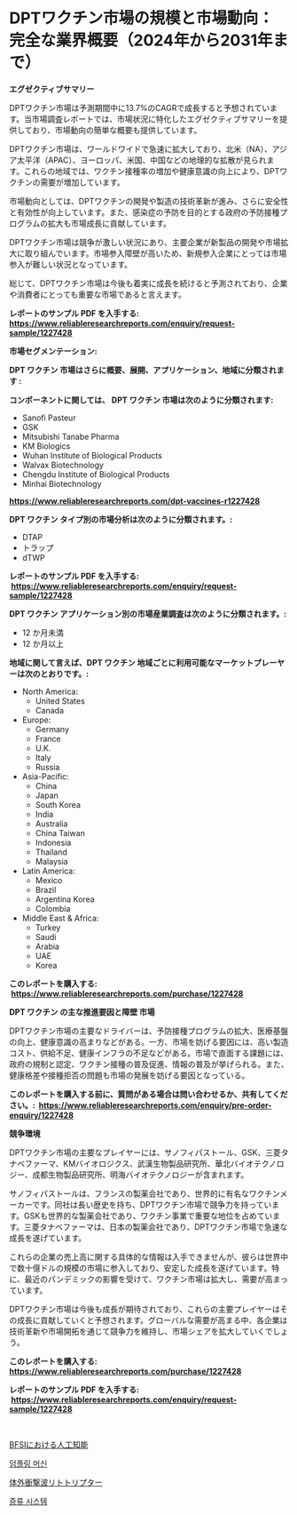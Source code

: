 <p><h1>DPTワクチン市場の規模と市場動向：完全な業界概要（2024年から2031年まで）</h1></p><p><strong>エグゼクティブサマリー</strong></p>
<p><p>DPTワクチン市場は予測期間中に13.7%のCAGRで成長すると予想されています。当市場調査レポートでは、市場状況に特化したエグゼクティブサマリーを提供しており、市場動向の簡単な概要も提供しています。</p><p>DPTワクチン市場は、ワールドワイドで急速に拡大しており、北米（NA）、アジア太平洋（APAC）、ヨーロッパ、米国、中国などの地理的な拡散が見られます。これらの地域では、ワクチン接種率の増加や健康意識の向上により、DPTワクチンの需要が増加しています。</p><p>市場動向としては、DPTワクチンの開発や製造の技術革新が進み、さらに安全性と有効性が向上しています。また、感染症の予防を目的とする政府の予防接種プログラムの拡大も市場成長に貢献しています。</p><p>DPTワクチン市場は競争が激しい状況にあり、主要企業が新製品の開発や市場拡大に取り組んでいます。市場参入障壁が高いため、新規参入企業にとっては市場参入が難しい状況となっています。</p><p>総じて、DPTワクチン市場は今後も着実に成長を続けると予測されており、企業や消費者にとっても重要な市場であると言えます。</p></p>
<p><strong>レポートのサンプル PDF を入手する: <a href="https://www.reliableresearchreports.com/enquiry/request-sample/1227428">https://www.reliableresearchreports.com/enquiry/request-sample/1227428</a></strong></p>
<p><strong>市場セグメンテーション:</strong></p>
<p><strong> DPT ワクチン 市場はさらに概要、展開、アプリケーション、地域に分類されます :</strong></p>
<p><strong>コンポーネントに関しては、 DPT ワクチン 市場は次のように分類されます: &nbsp;</strong></p>
<p><ul><li>Sanofi Pasteur</li><li>GSK</li><li>Mitsubishi Tanabe Pharma</li><li>KM Biologics</li><li>Wuhan Institute of Biological Products</li><li>Walvax Biotechnology</li><li>Chengdu Institute of Biological Products</li><li>Minhai Biotechnology</li></ul></p>
<p><strong><a href="https://www.reliableresearchreports.com/dpt-vaccines-r1227428">https://www.reliableresearchreports.com/dpt-vaccines-r1227428</a></strong></p>
<p><strong> DPT ワクチン タイプ別の市場分析は次のように分類されます。:</strong></p>
<p><ul><li>DTAP</li><li>トラップ</li><li>dTWP</li></ul></p>
<p><strong>レポートのサンプル PDF を入手する: &nbsp;<a href="https://www.reliableresearchreports.com/enquiry/request-sample/1227428">https://www.reliableresearchreports.com/enquiry/request-sample/1227428</a></strong></p>
<p><strong> DPT ワクチン アプリケーション別の市場産業調査は次のように分類されます。:</strong></p>
<p><ul><li>12 か月未満</li><li>12 か月以上</li></ul></p>
<p><strong>地域に関して言えば、DPT ワクチン 地域ごとに利用可能なマーケットプレーヤーは次のとおりです。:</strong></p>
<p><ul>
    <li>
        North America:
        <ul>
            <li>United States</li>
            <li>Canada</li>
        </ul>
    </li>
    <li>
        Europe:
        <ul>
            <li>Germany</li>
            <li>France</li>
            <li>U.K.</li>
            <li>Italy</li>
            <li>Russia</li>
        </ul>
    </li>
    <li>
        Asia-Pacific:
        <ul>
            <li>China</li>
            <li>Japan</li>
            <li>South Korea</li>
            <li>India</li>
            <li>Australia</li>
            <li>China Taiwan</li>
            <li>Indonesia</li>
            <li>Thailand</li>
            <li>Malaysia</li>
        </ul>
    </li>
    <li>
        Latin America:
        <ul>
            <li>Mexico</li>
            <li>Brazil</li>
            <li>Argentina Korea</li>
            <li>Colombia</li>
        </ul>
    </li>
    <li>
        Middle East & Africa:
        <ul>
            <li>Turkey</li>
            <li>Saudi</li>
            <li>Arabia</li>
            <li>UAE</li>
            <li>Korea</li>
        </ul>
    </li>
    </ul></p>
<p><strong>このレポートを購入する: &nbsp;<a href="https://www.reliableresearchreports.com/purchase/1227428">https://www.reliableresearchreports.com/purchase/1227428</a></strong></p>
<p><strong>DPT ワクチン の主な推進要因と障壁 市場</strong></p>
<p><p>DPTワクチン市場の主要なドライバーは、予防接種プログラムの拡大、医療基盤の向上、健康意識の高まりなどがある。一方、市場を妨げる要因には、高い製造コスト、供給不足、健康インフラの不足などがある。市場で直面する課題には、政府の規制と認定、ワクチン接種の普及促進、情報の普及が挙げられる。また、健康格差や接種拒否の問題も市場の発展を妨げる要因となっている。</p></p>
<p><strong>このレポートを購入する前に、質問がある場合は問い合わせるか、共有してください。:&nbsp; <a href="https://www.reliableresearchreports.com/enquiry/pre-order-enquiry/1227428">https://www.reliableresearchreports.com/enquiry/pre-order-enquiry/1227428</a></strong></p>
<p><strong>競争環境</strong></p>
<p><p>DPTワクチン市場の主要なプレイヤーには、サノフィパストール、GSK、三菱タナベファーマ、KMバイオロジクス、武漢生物製品研究所、華北バイオテクノロジー、成都生物製品研究所、明海バイオテクノロジーが含まれます。</p><p>サノフィパストールは、フランスの製薬会社であり、世界的に有名なワクチンメーカーです。同社は長い歴史を持ち、DPTワクチン市場で競争力を持っています。GSKも世界的な製薬会社であり、ワクチン事業で重要な地位を占めています。三菱タナベファーマは、日本の製薬会社であり、DPTワクチン市場で急速な成長を遂げています。</p><p>これらの企業の売上高に関する具体的な情報は入手できませんが、彼らは世界中で数十億ドルの規模の市場に参入しており、安定した成長を遂げています。特に、最近のパンデミックの影響を受けて、ワクチン市場は拡大し、需要が高まっています。</p><p>DPTワクチン市場は今後も成長が期待されており、これらの主要プレイヤーはその成長に貢献していくと予想されます。グローバルな需要が高まる中、各企業は技術革新や市場開拓を通じて競争力を維持し、市場シェアを拡大していくでしょう。</p></p>
<p><strong>このレポートを購入する: &nbsp; <a href="https://www.reliableresearchreports.com/purchase/1227428">https://www.reliableresearchreports.com/purchase/1227428</a></strong></p>
<p><strong>レポートのサンプル PDF を入手する: &nbsp;<a href="https://www.reliableresearchreports.com/enquiry/request-sample/1227428">https://www.reliableresearchreports.com/enquiry/request-sample/1227428</a></strong><strong></strong></p>
<p>&nbsp;</p>
<p><p><a href="https://medium.com/@amehdzmay/ai-%E4%BA%BA%E5%B7%A5%E7%9F%A5%E8%83%BD-%E3%81%AFbfsi%E5%B8%82%E5%A0%B4%E3%81%AB%E3%81%8A%E3%81%84%E3%81%A6%E5%B8%82%E5%A0%B4%E3%82%B7%E3%82%A7%E3%82%A2-%E3%82%B5%E3%82%A4%E3%82%BA-2031%E5%B9%B4%E3%81%BE%E3%81%A7%E3%81%AE%E4%BA%88%E6%B8%AC%E3%81%AB%E7%84%A6%E7%82%B9%E3%82%92%E5%BD%93%E3%81%A6%E3%81%A6%E3%81%84%E3%81%BE%E3%81%99-45f1afae26c5">BFSIにおける人工知能</a></p><p><a href="https://medium.com/@eugenekim6262/%EB%A7%8C%EB%91%90-%EA%B8%B0%EA%B3%84-%EC%8B%9C%EC%9E%A5%EC%9D%80-%EC%8B%9C%EC%9E%A5-%EC%A0%90%EC%9C%A0%EC%9C%A8-%EA%B7%9C%EB%AA%A8-%EB%B0%8F-2031%EB%85%84%EA%B9%8C%EC%A7%80-%EC%98%88%EC%83%81%EB%90%9C-%EC%98%88%EC%B8%A1%EC%9D%84-%EC%A4%91%EC%A0%90%EC%9C%BC%EB%A1%9C%ED%95%A9%EB%8B%88%EB%8B%A4-d7f5cbfab66a">덤플링 머신</a></p><p><a href="https://medium.com/@munroco657/%E9%9D%9E%E4%BE%B5%E8%A5%B2%E6%80%A7%E8%A1%9D%E6%92%83%E6%B3%A2%E7%B5%90%E7%9F%B3%E7%A0%B4%E7%A0%95%E5%99%A8%E5%B8%82%E5%A0%B4%E3%81%AE%E3%83%A1%E3%83%88%E3%83%AA%E3%82%AF%E3%82%B9%E3%82%92%E8%A7%A3%E8%AA%AD%E3%81%99%E3%82%8B-%E5%B8%82%E5%A0%B4%E3%82%B7%E3%82%A7%E3%82%A2-%E3%83%88%E3%83%AC%E3%83%B3%E3%83%89-%E6%88%90%E9%95%B7%E3%83%91%E3%82%BF%E3%83%BC%E3%83%B3-33b8d7e76676">体外衝撃波リトトリプター</a></p><p><a href="https://medium.com/@albinbrakus2023/%EC%A6%9D%EB%A5%98-%EC%8B%9C%EC%8A%A4%ED%85%9C-%EC%8B%9C%EC%9E%A5-%EC%8B%9C%EC%9E%A5-%EC%A0%90%EC%9C%A0%EC%9C%A8-%EC%8B%9C%EC%9E%A5-%EB%8F%99%ED%96%A5-%EB%B0%8F-%EB%AF%B8%EB%9E%98-%EC%84%B1%EC%9E%A5-%ED%83%90%EC%83%89-632f921474f3">증류 시스템</a></p></p>